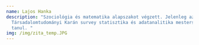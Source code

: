 ```yaml
---
name: Lajos Hanka
description: "Szociológia és matematika alapszakot végzett. Jelenleg az ELTE
  Társadalomtudományi Karán survey statisztika és adatanalitika mesterszakon
  tanul. "
img: /img/zita_temp.JPG
---
```

